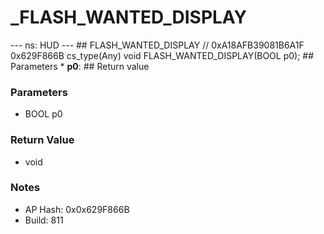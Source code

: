 # _FLASH_WANTED_DISPLAY

--- ns: HUD --- ## FLASH_WANTED_DISPLAY  // 0xA18AFB39081B6A1F 0x629F866B cs_type(Any) void FLASH_WANTED_DISPLAY(BOOL p0);  ## Parameters * **p0**:  ## Return value

### Parameters
* BOOL p0

### Return Value
* void

### Notes
* AP Hash: 0x0x629F866B
* Build: 811

